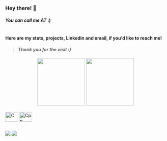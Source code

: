 ### Hey there! 👋
#### *You can call me AT*   :)
#
#### Here are my stats, projects, Linkedin and email, if you'd like to reach me! 
> #### ***Thank you for the visit :)***
<div align="center">
<img height="150em" src="https://github-readme-stats.vercel.app/api?username=atrsp&show_icons=false&theme=dracula&include_all_commits=false&count_private=false"/>
  <img height="150em" src="https://github-readme-stats.vercel.app/api/top-langs/?username=atrsp&layout=compact&langs_count=8&theme=dracula"/>
</div>

<div style="display: inline_block"><br>
  <img align="center" alt="C" height="30" width="40" src="https://cdn.jsdelivr.net/gh/devicons/devicon/icons/c/c-original.svg">
  <img align="center" alt="Cpp" height="30" width="40" src="https://cdn.jsdelivr.net/gh/devicons/devicon/icons/cplusplus/cplusplus-original.svg">
</div>

##

<div>
 
  <a href = "mailto:atrspereira@gmail.com"><img src="https://img.shields.io/badge/-Gmail-%23333?style=for-the-badge&logo=gmail&logoColor=white" target="_blank"></a>
  <a href="https://www.linkedin.com/in/atrsp/" target="_blank"><img src="https://img.shields.io/badge/-LinkedIn-%230077B5?style=for-the-badge&logo=linkedin&logoColor=white" target="_blank"></a>
</div>

